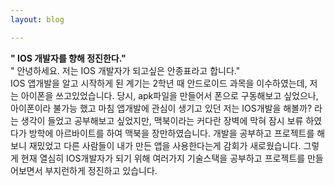 ```yaml
---
layout: blog

---
```

<b>&quot; IOS 개발자를 향해 정진한다.&quot;</b><br>
&quot; 안녕하세요. 저는 IOS 개발자가 되고싶은 안종표라고 합니다.&quot;<br>
IOS 앱개발을 알고 시작하게 된 계기는 2학년 때 안드로이드 과목을 이수하였는데, 저는 아이폰을 쓰고있었습니다. 당시, apk파일을 만들어서 폰으로 구동해보고 싶었으나, 아이폰이라 불가능 했고 마침 앱개발에 관심이 생기고 있던 저는 IOS개발을 해볼까? 라는 생각이 들었고 공부해보고 싶었지만, 맥북이라는 커다란 장벽에 막혀 잠시 보류 하였다가 방학에 아르바이트를 하여 맥북을 장만하였습니다. 개발을 공부하고 프로젝트를 해보니 재밌었고 다른 사람들이 내가 만든 앱을 사용한다는게 감회가 새로웠습니다. 그렇게 현재 열심히 IOS개발자가 되기 위해 여러가지 기술스택을 공부하고 프로젝트를 만들어보면서 부지런하게 정진하고 있습니다.
